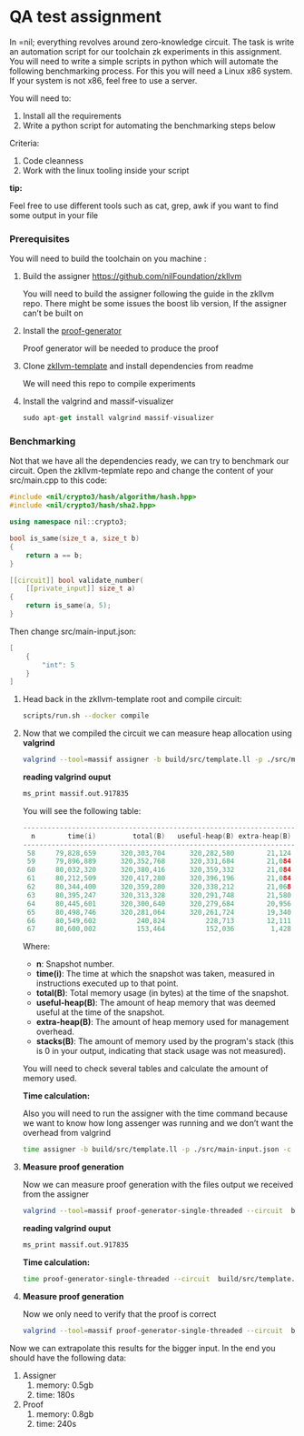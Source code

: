 # QA test assignment

In =nil; everything revolves around zero-knowledge circuit. The task is write an automation script for our toolchain zk experiments in this assignment. You will need to write a simple scripts in python which will automate the following benchmarking process. For this you will need a Linux x86 system. If your system is not x86, feel free to use a server. 

You will need to:

1. Install all the requirements
2. Write a python script for automating the benchmarking steps below

Criteria:

1. Code cleanness
2. Work with the linux tooling inside your script

**tip:**

Feel free to use different tools such as cat, grep, awk if you want to find some output in your file

### Prerequisites

You will need to build the toolchain on you machine :

1. Build the assigner https://github.com/nilFoundation/zkllvm
    
    You will need to build the assigner following the guide in the zkllvm repo. There might be some issues the boost lib version, If the assigner can’t be built on
    
2. Install the [proof-generator](https://github.com/NilFoundation/proof-producer)
    
    Proof generator will be needed to produce the proof
    
3. Clone [zkllvm-template](https://github.com/NilFoundation/zkllvm-template) and install dependencies from readme
    
    We will need this repo to compile experiments
    
4. Install the valgrind and massif-visualizer
    
    ```jsx
    sudo apt-get install valgrind massif-visualizer
    ```
    

### Benchmarking

Not that we have all the dependencies ready, we can try to benchmark our circuit. Open the zkllvm-tepmlate repo and change the content of your src/main.cpp to this code:

```cpp
#include <nil/crypto3/hash/algorithm/hash.hpp>
#include <nil/crypto3/hash/sha2.hpp>

using namespace nil::crypto3;

bool is_same(size_t a, size_t b)
{
    return a == b;
}

[[circuit]] bool validate_number(
    [[private_input]] size_t a)
{
    return is_same(a, 5);
}
```

Then change src/main-input.json:

```cpp
[
    {
        "int": 5
    }
]
```

1. Head back in the zkllvm-template root and compile circuit:
    
    ```bash
    scripts/run.sh --docker compile
    ```
    
2. Now that we compiled the circuit we can measure heap allocation using **valgrind**
    
    ```bash
    valgrind --tool=massif assigner -b build/src/template.ll -p ./src/main-input.json -c build/src/template.crct -t build/src/template.tbl -e pallas
    ```
    
    **reading valgrind ouput**
    
    ```bash
    ms_print massif.out.917835
    ```
    
    You will see the following table:
    
    ```cpp
    --------------------------------------------------------------------------------
      n        time(i)         total(B)   useful-heap(B) extra-heap(B)    stacks(B)
    --------------------------------------------------------------------------------
     58     79,828,659      320,303,704      320,282,580        21,124            0
     59     79,896,889      320,352,768      320,331,684        21,084            0
     60     80,032,320      320,380,416      320,359,332        21,084            0
     61     80,212,509      320,417,280      320,396,196        21,084            0
     62     80,344,400      320,359,280      320,338,212        21,068            0
     63     80,395,247      320,313,328      320,291,748        21,580            0
     64     80,445,601      320,300,640      320,279,684        20,956            0
     65     80,498,746      320,281,064      320,261,724        19,340            0
     66     80,549,602          240,824          228,713        12,111            0
     67     80,600,002          153,464          152,036         1,428            0
    ```
    
    Where:
    
    - **n**: Snapshot number.
    - **time(i)**: The time at which the snapshot was taken, measured in instructions executed up to that point.
    - **total(B)**: Total memory usage (in bytes) at the time of the snapshot.
    - **useful-heap(B)**: The amount of heap memory that was deemed useful at the time of the snapshot.
    - **extra-heap(B)**: The amount of heap memory used for management overhead.
    - **stacks(B)**: The amount of memory used by the program's stack (this is 0 in your output, indicating that stack usage was not measured).
    
    You will need to check several tables and calculate the amount of memory used.
    
    **Time calculation:**
    
    Also you will need to run the assigner with the time command because we want to know how long assenger was running and we don’t want the overhead from valgrind
    
    ```bash
    time assigner -b build/src/template.ll -p ./src/main-input.json -c build/src/template.crct -t build/src/template.tbl -e pallas
    ```
    
3. **Measure proof generation**
    
    Now we can measure proof generation with the files output we received from the assigner
    
    ```bash
    valgrind --tool=massif proof-generator-single-threaded --circuit  build/src/template.crct --assignment build/src/template.tbl --proof build/proof.bin
    ```
    
    **reading valgrind ouput**
    
    ```bash
    ms_print massif.out.917835
    ```
    
    **Time calculation:**
    
    ```bash
    time proof-generator-single-threaded --circuit  build/src/template.crct --assignment build/src/template.tbl --proof build/proof.bin
    ```
    
4. **Measure proof generation**
    
    Now we only need to verify that the proof is correct
    
    ```bash
    valgrind --tool=massif proof-generator-single-threaded --circuit  build/src/template.crct --assignment build/src/template.tbl --proof build/proof.bin
    ```
    

Now we can extrapolate this results for the bigger input. In the end you should have the following data:

1. Assigner 
    1. memory: 0.5gb
    2. time: 180s
2. Proof 
    1. memory: 0.8gb
    2. time: 240s